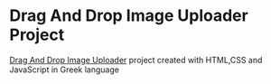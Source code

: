 # Drag And Drop Image Uploader Project

[Drag And Drop Image Uploader](https://godofwargreece.github.io/Drag-And-Drop-Image-Uploader/) project created with HTML,CSS and JavaScript in Greek language
